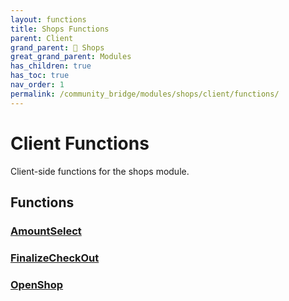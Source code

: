 ```yaml
---
layout: functions
title: Shops Functions
parent: Client
grand_parent: 🛒 Shops
great_grand_parent: Modules
has_children: true
has_toc: true
nav_order: 1
permalink: /community_bridge/modules/shops/client/functions/
---
```


# Client Functions
Client-side functions for the shops module.

## Functions

### [AmountSelect](AmountSelect)
### [FinalizeCheckOut](FinalizeCheckOut)
### [OpenShop](OpenShop)
